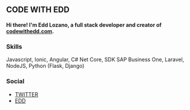 ## CODE WITH EDD

#### Hi there! I'm Edd Lozano, a full stack developer and creator of [codewithedd.com](https://codewithedd.com).

### Skills
Javascript, Ionic, Angular, C# Net Core, SDK SAP Business One, Laravel, NodeJS, Python (Flask, Django)


### Social

- [TWITTER](https://twitter.com/eduardolq19)
- [EDD](https://eddlozano.com)

